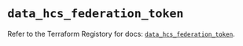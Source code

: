 # `data_hcs_federation_token`

Refer to the Terraform Registory for docs: [`data_hcs_federation_token`](https://www.terraform.io/docs/providers/hcs/d/federation_token).
